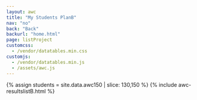```yaml
---
layout: awc
title: "My Students PlanB"
nav: "no"
back: "Back"
backurl: "home.html"
page: listProject
customcss:
  - /vendor/datatables.min.css
customjs:
  - /vendor/datatables.min.js
  - /assets/awc.js
---
```


{% assign students = site.data.awc150 | slice: 130,150 %}
{% include awc-resultslistB.html %}
